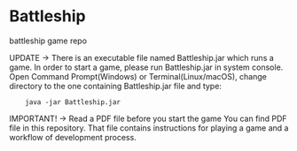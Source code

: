 # Battleship
battleship game repo

UPDATE -> There is an executable file named Battleship.jar which runs a game. In order to start a game, please run Battleship.jar in system console. Open Command Prompt(Windows) or Terminal(Linux/macOS), change directory to the
one containing Battleship.jar file and type:

        java -jar Battleship.jar

IMPORTANT! -> Read a PDF file before you start the game
You can find PDF file in this repository. That file contains instructions for playing a game and a workflow of development process.
